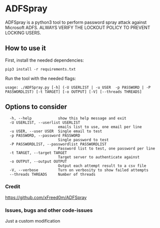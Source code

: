 
# ADFSpray

ADFSpray is a python3 tool to perform password spray attack against Microsoft ADFS.
ALWAYS VERIFY THE LOCKOUT POLICY TO PREVENT LOCKING USERS.


## How to use it
First, install the needed dependencies:
```
pip3 install -r requirements.txt
```
Run the tool with the needed flags:
```
usage: ./ADFSpray.py [-h] (-U USERLIST | -u USER  -p PASSWORD | -P PASSWORDLIST) [-t TARGET] [-o OUTPUT] [-V] [--threads THREADS]
```

## Options to consider
```
  -h, --help            show this help message and exit
  -U USERLIST, --userlist USERLIST
                        emails list to use, one email per line
  -u USER, --user USER  Single email to test
  -p PASSWORD, --password PASSWORD
                        Single password to test
  -P PASSWORDLIST, --passwordlist PASSWORDLIST
                        Password list to test, one password per line
  -t TARGET, --target TARGET
                        Target server to authenticate against
  -o OUTPUT, --output OUTPUT
                        Output each attempt result to a csv file
  -V, --verbose         Turn on verbosity to show failed attempts
  --threads THREADS     Number of threads
```

### Credit
https://github.com/xFreed0m/ADFSpray

### Issues, bugs and other code-issues
Just a custom modification
